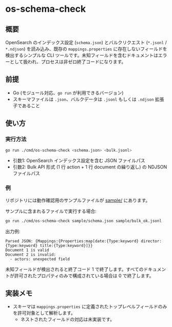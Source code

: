 # os-schema-check

## 概要

OpenSearch のインデックス設定 (`schema.json`) とバルクリクエスト (`*.jsonl` / `*.ndjson`) を読み込み、既存の `mappings.properties` に存在しないフィールドを検出するシンプルな CLI ツールです。未知フィールドを含むドキュメントはエラーとして扱われ、プロセスは非ゼロ終了コードになります。

## 前提

- Go (モジュール対応、`go run` が利用できるバージョン)
- スキーマファイルは `.json`、バルクデータは `.jsonl` もしくは `.ndjson` 拡張子であること

## 使い方

### 実行方法

```bash
go run ./cmd/os-schema-check <schema.json> <bulk.jsonl>
```

- 引数1: OpenSearch インデックス設定を含む JSON ファイルパス
- 引数2: Bulk API 形式 (1 行 action + 1 行 document の繰り返し) の NDJSON ファイルパス


### 例

リポジトリには動作確認用のサンプルファイルが [sample/](sample) にあります。

サンプルに含まれるファイルで実行する場合:

```bash
go run ./cmd/os-schema-check sample/schema.json sample/bulk_ok.jsonl
```

出力例:

```
Parsed JSON: {Mappings:{Properties:map[date:{Type:keyword} director:{Type:keyword} title:{Type:keyword}]}}
Document 1 is valid
Document 2 is invalid:
  - actors: unexpected field
```

未知フィールドが検出されると終了コード 1 で終了します。すべてのドキュメントが許可されたプロパティのみで構成されている場合は 0 で終了します。

## 実装メモ

- スキーマは `mappings.properties` に定義されたトップレベルフィールドのみを許可対象として解析します。
  - ネストされたフィールドの対応は未実装です。
